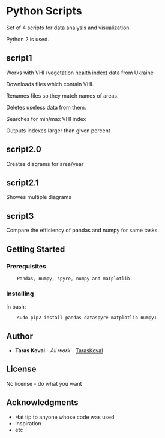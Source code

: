 # Python Scripts

Set of 4 scripts for data analysis and visualization.

Python 2 is used.

## script1

Works with VHI (vegetation health index) data from Ukraine

Downloads files which contain VHI.

Renames files so they match names of areas.

Deletes useless data from them.

Searches for min/max VHI index

Outputs indexes larger than given percent

## script2.0

Creates diagrams for area/year

## script2.1

Showes multiple diagrams 

## script3

Compare the efficiency of pandas and numpy for same tasks.

## Getting Started

### Prerequisites

```
    Pandas, numpy, spyre, numpy and matplotlib.
```

### Installing

In bash:

```
    sudo pip2 install pandas dataspyre matplotlib numpy1
```

## Author

* **Taras Koval** - *All work* - [TarasKoval](https://github.com/TarasKoval)

## License

No license - do what you want

## Acknowledgments

* Hat tip to anyone whose code was used
* Inspiration
* etc

